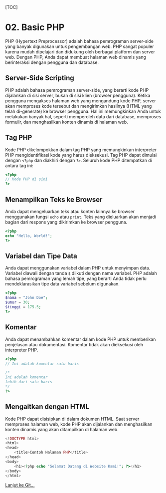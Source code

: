 [TOC]

# <b>02.</b> Basic PHP

PHP (Hypertext Preprocessor) adalah bahasa pemrograman server-side yang banyak digunakan untuk pengembangan web. PHP sangat populer karena mudah dipelajari dan didukung oleh berbagai platform dan server web. Dengan PHP, Anda dapat membuat halaman web dinamis yang berinteraksi dengan pengguna dan database.

## Server-Side Scripting

PHP adalah bahasa pemrograman server-side, yang berarti kode PHP dijalankan di sisi server, bukan di sisi klien (browser pengguna). Ketika pengguna mengakses halaman web yang mengandung kode PHP, server akan memproses kode tersebut dan mengirimkan hasilnya (HTML yang telah di-generate) ke browser pengguna. Hal ini memungkinkan Anda untuk melakukan banyak hal, seperti memperoleh data dari database, memproses formulir, dan menghasilkan konten dinamis di halaman web.

## Tag PHP

Kode PHP dikelompokkan dalam tag PHP yang memungkinkan interpreter PHP mengidentifikasi kode yang harus dieksekusi. Tag PHP dapat dimulai dengan `<?php` dan diakhiri dengan `?>`. Seluruh kode PHP ditempatkan di antara tag ini:

```php
<?php
// Kode PHP di sini
?>
```


## Menampilkan Teks ke Browser

Anda dapat mengeluarkan teks atau konten lainnya ke browser menggunakan fungsi `echo` atau `print`. Teks yang dieluarkan akan menjadi bagian dari respons yang dikirimkan ke browser pengguna.


```php
<?php
echo "Hello, World!";
?>
```


## Variabel dan Tipe Data

Anda dapat menggunakan variabel dalam PHP untuk menyimpan data. Variabel diawali dengan tanda `$` diikuti dengan nama variabel. PHP adalah bahasa pemrograman yang lemah tipe, yang berarti Anda tidak perlu mendeklarasikan tipe data variabel sebelum digunakan.

```php
<?php
$nama = "John Doe";
$umur = 30;
$tinggi = 175.5;
?>
```


## Komentar

Anda dapat menambahkan komentar dalam kode PHP untuk memberikan penjelasan atau dokumentasi. Komentar tidak akan dieksekusi oleh interpreter PHP.

```php
<?php
// Ini adalah komentar satu baris

/*
Ini adalah komentar
lebih dari satu baris
*/
?>
```


## Mengaitkan dengan HTML

Kode PHP dapat disisipkan di dalam dokumen HTML. Saat server memproses halaman web, kode PHP akan dijalankan dan menghasilkan konten dinamis yang akan ditampilkan di halaman web.

```php
<!DOCTYPE html>
<html>
<head>
    <title>Contoh Halaman PHP</title>
</head>
<body>
    <h1><?php echo "Selamat Datang di Website Kami!"; ?></h1>
</body>
</html>
```

[Lanjut ke Git...](/basic/git)
